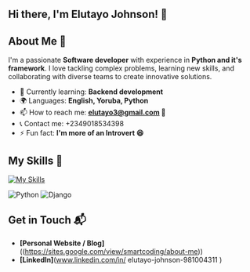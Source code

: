 ## Hi there, I'm Elutayo Johnson! 👋 

## About Me 🚀

I'm a passionate **Software developer** with experience in **Python and it's framework**. I love tackling complex problems, learning new skills, and collaborating with diverse teams to create innovative solutions.

- 🌱 Currently learning: **Backend development**
- 🌍 Languages: **English, Yoruba, Python**
- 📫 How to reach me: **elutayo3@gmail.com 📧**
- 📞 Contact me: +2349018534398
- ⚡ Fun fact: **I'm more of an Introvert 😆**

## My Skills 🧠


[![My Skills](https://skillicons.dev/icons?i=django,vlc,figma,google,canva,python,flutter&perline=3)](https://skillicons.dev)


![Python](https://img.shields.io/badge/-Python-3776AB?style=flat-square&logo=python&logoColor=green)
![Django](https://img.shields.io/badge/-Django-092E20?style=flat-square&logo=django&logoColor=blue)


 

## Get in Touch 📬

- **[Personal Website / Blog]**((https://sites.google.com/view/smartcoding/about-me))
- **[LinkedIn]**(www.linkedin.com/in/
elutayo-johnson-981004311
)



